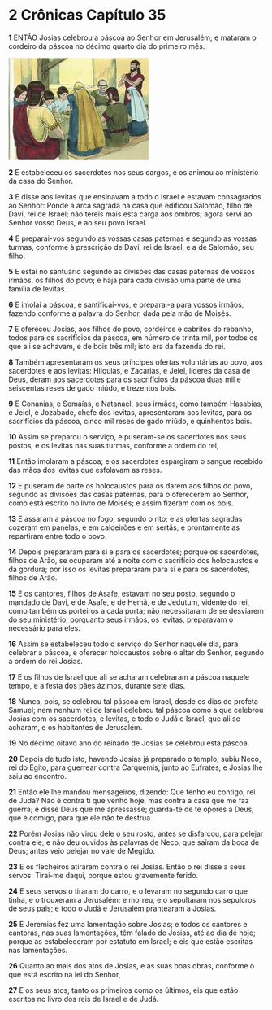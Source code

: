# 2 Crônicas Capítulo 35

**1** 	ENTÃO Josias celebrou a páscoa ao Senhor em Jerusalém; e mataram o cordeiro da páscoa no décimo quarto dia do primeiro mês.

![](../Images/SweetPublishing/12-23-6.jpg) 

**2** 	E estabeleceu os sacerdotes nos seus cargos, e os animou ao ministério da casa do Senhor.

**3** 	E disse aos levitas que ensinavam a todo o Israel e estavam consagrados ao Senhor: Ponde a arca sagrada na casa que edificou Salomão, filho de Davi, rei de Israel; não tereis mais esta carga aos ombros; agora servi ao Senhor vosso Deus, e ao seu povo Israel.

**4** 	E preparai-vos segundo as vossas casas paternas e segundo as vossas turmas, conforme à prescrição de Davi, rei de Israel, e a de Salomão, seu filho.

**5** 	E estai no santuário segundo as divisões das casas paternas de vossos irmãos, os filhos do povo; e haja para cada divisão uma parte de uma família de levitas.

**6** 	E imolai a páscoa, e santificai-vos, e preparai-a para vossos irmãos, fazendo conforme a palavra do Senhor, dada pela mão de Moisés.

**7** 	E ofereceu Josias, aos filhos do povo, cordeiros e cabritos do rebanho, todos para os sacrifícios da páscoa, em número de trinta mil, por todos os que ali se achavam, e de bois três mil; isto era da fazenda do rei.

**8** 	Também apresentaram os seus príncipes ofertas voluntárias ao povo, aos sacerdotes e aos levitas: Hilquias, e Zacarias, e Jeiel, líderes da casa de Deus, deram aos sacerdotes para os sacrifícios da páscoa duas mil e seiscentas reses de gado miúdo, e trezentos bois.

**9** 	E Conanias, e Semaías, e Natanael, seus irmãos, como também Hasabias, e Jeiel, e Jozabade, chefe dos levitas, apresentaram aos levitas, para os sacrifícios da páscoa, cinco mil reses de gado miúdo, e quinhentos bois.

**10** 	Assim se preparou o serviço, e puseram-se os sacerdotes nos seus postos, e os levitas nas suas turmas, conforme a ordem do rei,

**11** 	Então imolaram a páscoa; e os sacerdotes espargiram o sangue recebido das mãos dos levitas que esfolavam as reses.

**12** 	E puseram de parte os holocaustos para os darem aos filhos do povo, segundo as divisões das casas paternas, para o oferecerem ao Senhor, como está escrito no livro de Moisés; e assim fizeram com os bois.

**13** 	E assaram a páscoa no fogo, segundo o rito; e as ofertas sagradas cozeram em panelas, e em caldeirões e em sertãs; e prontamente as repartiram entre todo o povo.

**14** 	Depois prepararam para si e para os sacerdotes; porque os sacerdotes, filhos de Arão, se ocuparam até à noite com o sacrifício dos holocaustos e da gordura; por isso os levitas prepararam para si e para os sacerdotes, filhos de Arão.

**15** 	E os cantores, filhos de Asafe, estavam no seu posto, segundo o mandado de Davi, e de Asafe, e de Hemã, e de Jedutum, vidente do rei, como também os porteiros a cada porta; não necessitaram de se desviarem do seu ministério; porquanto seus irmãos, os levitas, preparavam o necessário para eles.

**16** 	Assim se estabeleceu todo o serviço do Senhor naquele dia, para celebrar a páscoa, e oferecer holocaustos sobre o altar do Senhor, segundo a ordem do rei Josias.

**17** 	E os filhos de Israel que ali se acharam celebraram a páscoa naquele tempo, e a festa dos pães ázimos, durante sete dias.

**18** 	Nunca, pois, se celebrou tal páscoa em Israel, desde os dias do profeta Samuel; nem nenhum rei de Israel celebrou tal páscoa como a que celebrou Josias com os sacerdotes, e levitas, e todo o Judá e Israel, que ali se acharam, e os habitantes de Jerusalém.

**19** 	No décimo oitavo ano do reinado de Josias se celebrou esta páscoa.

**20** 	Depois de tudo isto, havendo Josias já preparado o templo, subiu Neco, rei do Egito, para guerrear contra Carquemis, junto ao Eufrates; e Josias lhe saiu ao encontro.

**21** 	Então ele lhe mandou mensageiros, dizendo: Que tenho eu contigo, rei de Judá? Não é contra ti que venho hoje, mas contra a casa que me faz guerra; e disse Deus que me apressasse; guarda-te de te opores a Deus, que é comigo, para que ele não te destrua.

**22** 	Porém Josias não virou dele o seu rosto, antes se disfarçou, para pelejar contra ele; e não deu ouvidos às palavras de Neco, que saíram da boca de Deus; antes veio pelejar no vale de Megido.

**23** 	E os flecheiros atiraram contra o rei Josias. Então o rei disse a seus servos: Tirai-me daqui, porque estou gravemente ferido.

**24** 	E seus servos o tiraram do carro, e o levaram no segundo carro que tinha, e o trouxeram a Jerusalém; e morreu, e o sepultaram nos sepulcros de seus pais; e todo o Judá e Jerusalém prantearam a Josias.

**25** 	E Jeremias fez uma lamentação sobre Josias; e todos os cantores e cantoras, nas suas lamentações, têm falado de Josias, até ao dia de hoje; porque as estabeleceram por estatuto em Israel; e eis que estão escritas nas lamentações.

**26** 	Quanto ao mais dos atos de Josias, e as suas boas obras, conforme o que está escrito na lei do Senhor,

**27** 	E os seus atos, tanto os primeiros como os últimos, eis que estão escritos no livro dos reis de Israel e de Judá.

